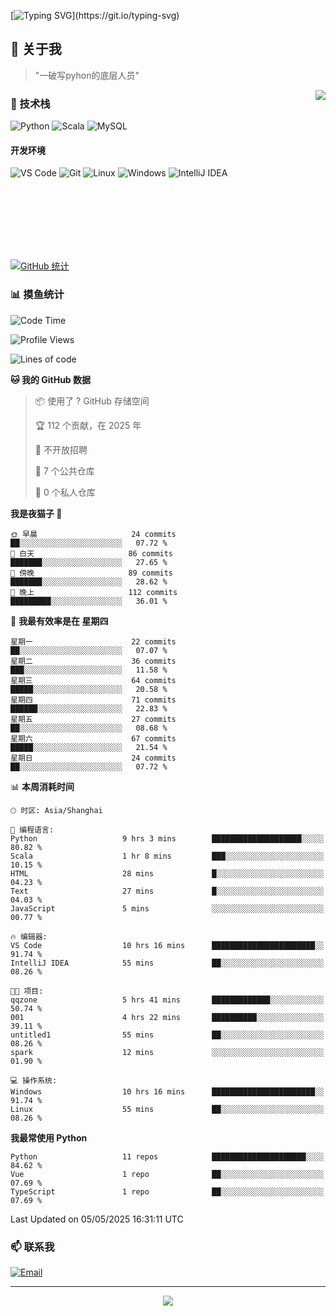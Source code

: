 [![Typing SVG](https://readme-typing-svg.herokuapp.com?font=Fira+Code&pause=1000&color=36BCF7&random=false&width=435&lines=print(%22Hello%2C+World!%22);%23+Welcome+to+my+code+space+%F0%9F%90%8D)](https://git.io/typing-svg)

## 🌟 关于我

> "一破写pyhon的底层人员"

<img align="right" src="https://github-readme-stats.vercel.app/api/top-langs/?username=huanxin996&theme=tokyonight" />

### 🎯 技术栈

![Python](https://img.shields.io/badge/Python-Expert-3776AB?style=for-the-badge&logo=python&logoColor=white)
![Scala](https://img.shields.io/badge/Scala-Expert-DC322F?style=for-the-badge&logo=scala&logoColor=white)
![MySQL](https://img.shields.io/badge/MySQL-Expert-4479A1?style=for-the-badge&logo=mysql&logoColor=white)

#### 开发环境

![VS Code](https://img.shields.io/badge/VS_Code-007ACC?style=for-the-badge&logo=visual-studio-code&logoColor=white)
![Git](https://img.shields.io/badge/Git-F05032?style=for-the-badge&logo=git&logoColor=white)
![Linux](https://img.shields.io/badge/Linux-FCC624?style=for-the-badge&logo=linux&logoColor=black)
![Windows](https://img.shields.io/badge/Windows_11-0078D4?style=for-the-badge&logo=windows11&logoColor=white)
![IntelliJ IDEA](https://img.shields.io/badge/IntelliJ_IDEA-000000?style=for-the-badge&logo=intellij-idea&logoColor=white)

<br/><br/><br/><br/><br/><br/>

  
[![GitHub 统计](https://github-readme-stats.vercel.app/api?username=huanxin996&show_icons=true&theme=tokyonight)](https://github.com/huanxin996)

### 📊 摸鱼统计

<!--START_SECTION:waka-->
![Code Time](http://img.shields.io/badge/Code%20Time-116%20hrs%2021%20mins-blue)

![Profile Views](http://img.shields.io/badge/%E4%B8%AA%E4%BA%BA%E8%B5%84%E6%96%99%E8%A7%82%E7%9C%8B%E6%AC%A1%E6%95%B0-19-blue)

![Lines of code](https://img.shields.io/badge/%E4%BB%8E%E3%80%8CHello%20World%E3%80%8D%E8%B5%B7%E6%88%91%E5%B7%B2%E7%BB%8F%E5%86%99%E4%BA%86-2.5%20million%20%E8%A1%8C%E4%BB%A3%E7%A0%81-blue)

**🐱 我的 GitHub 数据** 

> 📦  使用了 ? GitHub 存储空间 
 > 
> 🏆 112 个贡献，在 2025 年
 > 
> 🚫 不开放招聘
 > 
> 📜 7 个公共仓库 
 > 
> 🔑 0 个私人仓库 
 > 
**我是夜猫子 🦉** 

```text
🌞 早晨                     24 commits          ██░░░░░░░░░░░░░░░░░░░░░░░   07.72 % 
🌆 白天                     86 commits          ███████░░░░░░░░░░░░░░░░░░   27.65 % 
🌃 傍晚                     89 commits          ███████░░░░░░░░░░░░░░░░░░   28.62 % 
🌙 晚上                     112 commits         █████████░░░░░░░░░░░░░░░░   36.01 % 
```
📅 **我最有效率是在 星期四** 

```text
星期一                      22 commits          ██░░░░░░░░░░░░░░░░░░░░░░░   07.07 % 
星期二                      36 commits          ███░░░░░░░░░░░░░░░░░░░░░░   11.58 % 
星期三                      64 commits          █████░░░░░░░░░░░░░░░░░░░░   20.58 % 
星期四                      71 commits          ██████░░░░░░░░░░░░░░░░░░░   22.83 % 
星期五                      27 commits          ██░░░░░░░░░░░░░░░░░░░░░░░   08.68 % 
星期六                      67 commits          █████░░░░░░░░░░░░░░░░░░░░   21.54 % 
星期日                      24 commits          ██░░░░░░░░░░░░░░░░░░░░░░░   07.72 % 
```


📊 **本周消耗时间** 

```text
🕑︎ 时区: Asia/Shanghai

💬 编程语言: 
Python                   9 hrs 3 mins        ████████████████████░░░░░   80.82 % 
Scala                    1 hr 8 mins         ███░░░░░░░░░░░░░░░░░░░░░░   10.15 % 
HTML                     28 mins             █░░░░░░░░░░░░░░░░░░░░░░░░   04.23 % 
Text                     27 mins             █░░░░░░░░░░░░░░░░░░░░░░░░   04.03 % 
JavaScript               5 mins              ░░░░░░░░░░░░░░░░░░░░░░░░░   00.77 % 

🔥 编辑器: 
VS Code                  10 hrs 16 mins      ███████████████████████░░   91.74 % 
IntelliJ IDEA            55 mins             ██░░░░░░░░░░░░░░░░░░░░░░░   08.26 % 

🐱‍💻 项目: 
qqzone                   5 hrs 41 mins       █████████████░░░░░░░░░░░░   50.74 % 
001                      4 hrs 22 mins       ██████████░░░░░░░░░░░░░░░   39.11 % 
untitled1                55 mins             ██░░░░░░░░░░░░░░░░░░░░░░░   08.26 % 
spark                    12 mins             ░░░░░░░░░░░░░░░░░░░░░░░░░   01.90 % 

💻 操作系统: 
Windows                  10 hrs 16 mins      ███████████████████████░░   91.74 % 
Linux                    55 mins             ██░░░░░░░░░░░░░░░░░░░░░░░   08.26 % 
```

**我最常使用 Python** 

```text
Python                   11 repos            █████████████████████░░░░   84.62 % 
Vue                      1 repo              ██░░░░░░░░░░░░░░░░░░░░░░░   07.69 % 
TypeScript               1 repo              ██░░░░░░░░░░░░░░░░░░░░░░░   07.69 % 
```




 Last Updated on 05/05/2025 16:31:11 UTC
<!--END_SECTION:waka-->

### 📫 联系我

[![Email](https://img.shields.io/badge/Email-D14836?style=for-the-badge&logo=gmail&logoColor=white)](mailto:mc.xiaolang@Foxmail.com)

---

<p align="center">
  <img src="https://profile-counter.glitch.me/huanxin996/count.svg" />
</p>